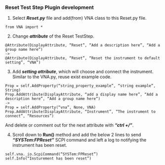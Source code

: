 ### Reset Test Step Plugin development

1.	Select ***Reset.py*** file and add(from) VNA class to this Reset.py file.
```
from VNA import *
```
2.	Change ***attribute*** of the Reset TestStep. 
```
@Attribute(DisplayAttribute, “Reset”, “Add a description here”, “Add a group name here”)
->
@Attribute(DisplayAttribute, “Reset”, “Reset the instrument to default setting”, “VNA”) 
```
3.  Add ***setting attribute***, which will choose and connect the instrument. Similar to the VNA.py, reuse exist example code.
```
Prop = self.AddProperty(“string_property_example”, “string example”, String)
Prop.AddAttribute(DisplayAttribute, “add a display name here”, “Add a description here”, “Add a group name here”)
-> 
Prop = self.AddProperty(“vna”, None, VNA)
Prop.AddAttribute(DisplayAttribute, “Instrument”, “The instrument to connect”, “Resources”)
```
And delete or comment out for the next attribute with ***“ctrl +/”***.

4.	Scroll down to **Run()** method and add the below 2 lines to send ***“SYSTem:FPReset”*** SCPI command and left a log to notifying the instrument has been reset.
```
self.vna._io.ScpiCommand(“SYSTem:FPReset”)
self.Info(“Insturement has been reset”)
```
